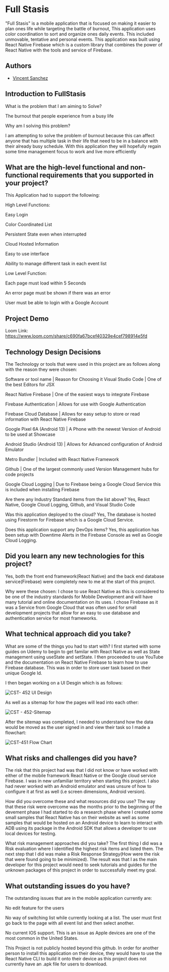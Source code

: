 
# Full Stasis

"Full Stasis" is a mobile application that is focused on making it easier to plan ones life while targeting the battle of burnout, This application uses color coordination to sort and organize ones daily events. This included unmovable, tentative and personal events. This application was built using React Native Firebase which is a custom library that combines the power of React Native with the tools and service of Firebase.




## Authors

- [Vincent Sanchez](https://www.github.com/ironson22)


## Introduction to FullStasis

What is the problem that I am aiming to Solve?

The burnout that people experience from a busy life

Why am I solving this problem?

I am attempting to solve the problem of burnout because this can affect anyone that has multiple task in their life that need to be in a balance with their already busy schedule. With this application they will hopefully regain some time management focus to work and live more efficiently
## What are the high-level functional and non-functional requirements that you supported in your project?

This Application had to support the following:

High Level Functions:

Easy Login

Color Coordinated List

Persistent State even when interrupted

Cloud Hosted Information

Easy to use interface

Ability to manage different task in each event list

Low Level Function:

Each page must load within 5 Seconds

An error page must be shown if there was an error

User must be able to login with a Google Account
## Project Demo

Loom Link: https://www.loom.com/share/c690fa67bcef40329e4cef798914e5fd
## Technology Design Decisions

The Technology or tools that were used in this project are as follows along with the reason they were chosen:

Software or tool name | Reason for Choosing it
Visual Studio Code | One of the best Editors for JSX

React Native Firebase | One of the easiest ways to integrate Firebase

Firebase Authentication | Allows for use with Google Authentication

Firebase Cloud Database | Allows for easy setup to store or read information with React Native Firebase

Google Pixel 6A (Android 13) | A Phone with the newest Version of Android to be used at Showcase

Android Studio (Android 13) | Allows for Advanced configuration of Android Emulator

Metro Bundler | Included with React Native Framework

Github | One of the largest commonly used Version Management hubs for code projects

Google Cloud Logging | Due to Firebase being a Google Cloud Service this is included when installing Firebase

Are there any Industry Standard items from the list above?
Yes, React Native, Google Cloud Logging, Github, and Visual Studio Code

Was this application deployed to the cloud?
Yes, The database is hosted using Firestorm for Firebase which is a Google Cloud Service.

Does this application support any DevOps items?
Yes, this application has been setup with Downtime Alerts in the Firebase Console as well as Google Cloud Logging.

## Did you learn any new technologies for this project?
Yes, both the front end framework(React Native) and the back end database service(Firebase) were completely new to me at the start of this project.

Why were these chosen: 
I chose to use React Native as this is considered to be one of the industry standards for Mobile Development and will have many tutorial and online documentation on its uses. I chose Firebase as it was a Service from Google Cloud that was often used for small development projects that allow for an easy to use database and authentication service for most frameworks.
## What technical approach did you take?

What are some of the things you had to start with?
I first started with some guides on Udemy to begin to get familar with React Native as well as State management using useState and setState. I then proceeded to use YouTube and the documentation on React Native Firebase to learn how to use Firebase database. This was in order to store user task based on their unique Google Id.

I then began working on a UI Desgin which is as follows:

![CST- 452 UI Design](https://user-images.githubusercontent.com/5006228/235368397-e1d94059-e05e-4677-8070-9278f1293968.jpg)

As well as a sitemap for how the pages will lead into each other:

![CST - 452-Sitemap](https://user-images.githubusercontent.com/5006228/235368362-2cbb789f-041b-4d7f-a4c6-aebd7451b8ae.jpeg)

After the sitemap was completed, I needed to understand how the data would be moved as the user signed in and view their task so I made a flowchart:

![CST-451 Flow Chart](https://user-images.githubusercontent.com/5006228/235368427-a14c6091-c39e-4255-9514-0717e35657c9.jpg)

## What risks and challenges did you have?
The risk that this project had was that I did not know or have worked with either of the mobile framework React Native or the Google cloud service Firebase. I was in new unfamiliar territory when starting this project. I also had never worked with an Android emulator and was unsure of how to configure it at first as well (i.e screen dimensions, Android version).


How did you overcome these and what resources did you use?
The way that these risk were overcome was the months prior to the beginning of the devement phase I had started to do a research phase where I created some small samples that React Native has on their website as well as some samples that would be hosted on an Android device to learn to interact with ADB using its package in the Android SDK that allows a developer to use local devices for testing. 

What risk management approaches did you take?
The first thing I did was a Risk evaluation where I identified the highest risk items and listed them. The next step that I did was make a Risk Response Strategy(How were the risk that were found going to be minimized). The result was that I as the main developer for this project would need to seek tutorials and guides for the unknown packages of this project in order to successfully meet my goal.
## What outstanding issues do you have?

The outstanding issues that are in the mobile application currently are:

No edit feature for the users

No way of switching list while currently looking at a list. The user must first go back to the page with all event list and then select another.

No current IOS support. This is an issue as Apple devices are one of the most common in the United States.

This Project is not publicly hosted beyond this github. In order for another person to install this application on their device, they would have to use the React Native CLI to build it onto their device as this project does not currently have an .apk file for users to download.
